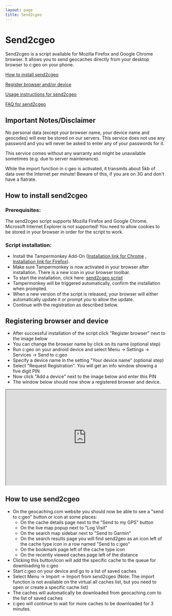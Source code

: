 ```yaml
---
layout: page
title: Send2cgeo
---
```


# Send2cgeo

Send2cgeo is a script available for Mozilla Firefox and Google Chrome browser. It allows you to send geocaches directly from your desktop browser to c:geo on your phone.

[How to install send2cgeo](#how-to-install-send2cgeo)

[Register browser and/or device](#registering-browser-and-device)

[Usage instructions for send2cgeo](#how-to-use-send2cgeo)

[FAQ for send2cgeo](/faq#send2cgeo)

## Important Notes/Disclaimer

No personal data (except your browser name, your device name and geocodes) will ever be stored on our servers. This service does not use any password and you will never be asked to enter any of your passwords for it.

This service comes without any warranty and might be unavailable sometimes (e.g. due to server maintenance).

While the import function in c:geo is activated, it transmits about 5kb of data over the Internet per minute! Beware of this, if you are on 3G and don't have a flatrate.

## How to install send2cgeo

### Prerequisites:
The send2cgeo script supports Mozilla Firefox and Google Chrome. Microsoft Internet Explorer is not supported! You need to allow cookies to be stored in your browser in order for the script to work.

### Script installation:

- Install the Tampermonkey Add-On ([Installation link for Chrome](https://chrome.google.com/webstore/detail/tampermonkey/dhdgffkkebhmkfjojejmpbldmpobfkfo) , [Installation link for Firefox](https://addons.mozilla.org/en-US/firefox/addon/tampermonkey/)). 
- Make sure Tampermonkey is now activated in your browser after installation. There is a new icon in your browser toolbar.
- To start the installation, click here: [send2cgeo script](https://github.com/cgeo/send2cgeo/raw/release/send2cgeo.user.js)
- Tampermonkey will be triggered automatically, confirm the installation when prompted.
- When a new version of the script is released, your browser will either automatically update it or prompt you to allow the update.
- Continue with the registration as described below.

## Registering browser and device

- After successful installation of the script click "Register browser" next to the image below
- You can change the browser name by click on its name (optional step)
- Run c:geo on your android device and select Menu → Settings → Services → Send to c:geo
- Specify a device name in the setting "Your device name" (optional step)
- Select "Request Registration". You will get an info window showing a five digit PIN
- Now click "Add a device" next to the image below and enter this PIN
- The window below should now show a registered browser and device.

<iframe src="https://send2.cgeo.org/api/" width="100%" height="300px"></iframe>

## How to use send2cgeo

- On the geocaching.com website you should now be able to see a "send to c:geo" button or icon at some places:
  - On the cache details page next to the "Send to my GPS" button
  - On the live map popup next to "Log Visit"
  - On the search map sidebar next to "Send to Garmin"
  - On the search results page you will find send2geo as an icon left of the cache type icon in a row named "Send to c:geo"
  - On the bookmark page left of the cache type icon
  - On the recently viewed caches page left of the distance
- Clicking this button/icon will add the specific cache to the queue for downloading to c:geo
- Start c:geo on your device and go to a list of saved caches
- Select Menu → Import → Import from send2cgeo (Note: The import function is not available on the virtual all caches list, but you need to open or create a specific cache list)
- The caches will automatically be downloaded from geocaching.com to the list of saved caches
- c:geo will continue to wait for more caches to be downloaded for 3 minutes.



